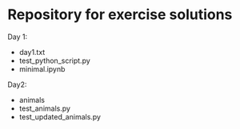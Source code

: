 # Repository for exercise solutions

Day 1:
- day1.txt
- test_python_script.py
- minimal.ipynb

Day2:
- animals
- test_animals.py
- test_updated_animals.py
